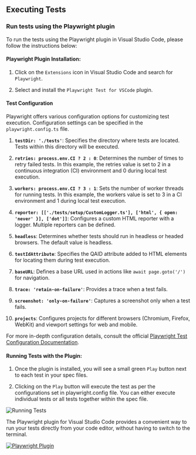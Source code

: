 ## Executing Tests

### Run tests using the Playwright plugin

To run the tests using the Playwright plugin in Visual Studio Code, please follow the instructions below:

#### Playwright Plugin Installation:

1. Click on the `Extensions` icon in Visual Studio Code and search for `Playwright`.

2. Select and install the `Playwright Test for VSCode` plugin.

#### Test Configuration

Playwright offers various configuration options for customizing test execution. Configuration settings can be specified in the `playwright.config.ts` file.

1. **`testDir: './tests'`**: Specifies the directory where tests are located. Tests within this directory will be executed.

2. **`retries: process.env.CI ? 2 : 0`**: Determines the number of times to retry failed tests. In this example, the retries value is set to 2 in a continuous integration (CI) environment and 0 during local test execution.

3. **`workers: process.env.CI ? 3 : 1`**: Sets the number of worker threads for running tests. In this example, the workers value is set to 3 in a CI environment and 1 during local test execution.

4. **`reporter: [['./tests/setup/CustomLogger.ts'], ['html', { open: 'never' }], ['dot']]`**: Configures a custom HTML reporter with a logger. Multiple reporters can be defined.

5. **`headless`**: Determines whether tests should run in headless or headed browsers. The default value is headless.

6. **`testIdAttribute`**: Specifies the QAID attribute added to HTML elements for locating them during test execution.

7. **`baseURL`**: Defines a base URL used in actions like `await page.goto('/')` for navigation.

8. **`trace: 'retain-on-failure'`**: Provides a trace when a test fails.

9. **`screenshot: 'only-on-failure'`**: Captures a screenshot only when a test fails.

10. **`projects`**: Configures projects for different browsers (Chromium, Firefox, WebKit) and viewport settings for web and mobile.

For more in-depth configuration details, consult the official [Playwright Test Configuration Documentation](https://playwright.dev/docs/test-configuration).

#### Running Tests with the Plugin:

1. Once the plugin is installed, you will see a small green `Play` button next to each test in your spec files.

2. Clicking on the `Play` button will execute the test as per the configurations set in playwright.config file. You can either execute individual tests or all tests together within the spec file.

![Running Tests](https://blog.jetbrains.com/wp-content/uploads/2023/06/OpenProject.png)

The Playwright plugin for Visual Studio Code provides a convenient way to run your tests directly from your code editor, without having to switch to the terminal.

[![Playwright Plugin](http://img.youtube.com/vi/5INgwvImzy0/0.jpg)](http://www.youtube.com/watch?v=5INgwvImzy0 'Running Tests with Playwright Plugin')
